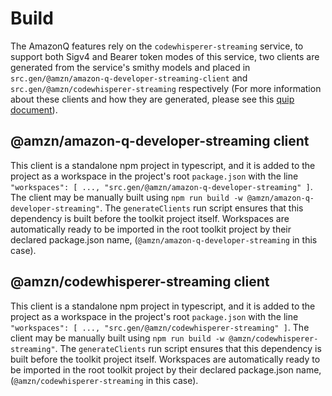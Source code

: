 # Build

The AmazonQ features rely on the `codewhisperer-streaming` service, to support both Sigv4 and Bearer token modes of this service,
two clients are generated from the service's smithy models and placed in
`src.gen/@amzn/amazon-q-developer-streaming-client` and `src.gen/@amzn/codewhisperer-streaming` respectively (For more
information about these clients and how they are generated, please see this
[quip document](https://quip-amazon.com/2dAWAvTIYXXr/Build-instructions-for-AWS-CodeWhisperer-Streaming-Typescript-client)).

## @amzn/amazon-q-developer-streaming client

This client is a standalone npm project in typescript, and it is added to
the project as a workspace in the project's root `package.json` with the line `"workspaces": [ ..., "src.gen/@amzn/amazon-q-developer-streaming" ]`.
The client may be manually built using `npm run build -w @amzn/amazon-q-developer-streaming"`.
The `generateClients` run script ensures that this dependency is
built before the toolkit project itself. Workspaces are automatically ready to
be imported in the root toolkit project by their declared package.json name,
(`@amzn/amazon-q-developer-streaming` in this case).

## @amzn/codewhisperer-streaming client

This client is a standalone npm project in typescript, and it is added to
the project as a workspace in the project's root `package.json` with the line `"workspaces": [ ..., "src.gen/@amzn/codewhisperer-streaming" ]`.
The client may be manually built using `npm run build -w @amzn/codewhisperer-streaming"`.
The `generateClients` run script ensures that this dependency is
built before the toolkit project itself. Workspaces are automatically ready to
be imported in the root toolkit project by their declared package.json name,
(`@amzn/codewhisperer-streaming` in this case).
